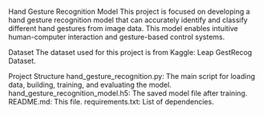 Hand Gesture Recognition Model
This project is focused on developing a hand gesture recognition model that can accurately identify and classify different hand gestures from image data. This model enables intuitive human-computer interaction and gesture-based control systems.

Dataset
The dataset used for this project is from Kaggle: Leap GestRecog Dataset.

Project Structure
hand_gesture_recognition.py: The main script for loading data, building, training, and evaluating the model.
hand_gesture_recognition_model.h5: The saved model file after training.
README.md: This file.
requirements.txt: List of dependencies.
